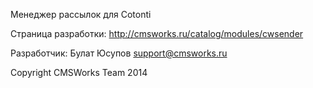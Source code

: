 Менеджер рассылок для Cotonti

Страница разработки: http://cmsworks.ru/catalog/modules/cwsender


Разработчик: Булат Юсупов support@cmsworks.ru

Copyright CMSWorks Team 2014
